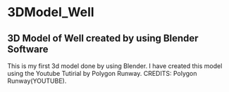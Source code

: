# 3DModel_Well
3D Model of Well created by using Blender Software
---------------------------------------------------
This is my first 3d model done by using Blender.
I have created this model using the Youtube Tutirial by Polygon Runway.
CREDITS: Polygon Runway(YOUTUBE).
